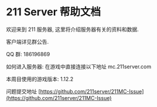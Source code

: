 # 211 Server 帮助文档

欢迎来到 211 服务器, 这里将介绍服务器有关的资料和数据.

客户端详见群公告.

QQ 群: 186196869

如何进入服务器: 在游戏中直接连接以下地址 mc.211server.com

本周目使用的游戏版本: 1.12.2

问题提交地址 [https://github.com/211server/211MC-Issue](https://github.com/211server/211MC-Issue)

